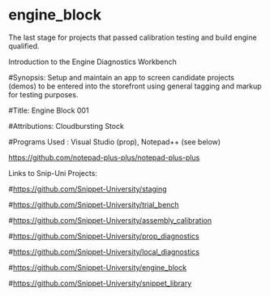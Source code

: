 # engine_block
The last stage for projects that passed calibration testing and build engine qualified. 

Introduction to the Engine Diagnostics Workbench

#Synopsis: Setup and maintain an app to screen candidate projects (demos) to be 
entered into the storefront using general tagging and markup for testing purposes.

#Title: Engine Block 001

#Attributions: Cloudbursting Stock

#Programs Used : Visual Studio (prop), Notepad++ (see below)

https://github.com/notepad-plus-plus/notepad-plus-plus



Links to Snip-Uni Projects: 

#https://github.com/Snippet-University/staging

#https://github.com/Snippet-University/trial_bench

#https://github.com/Snippet-University/assembly_calibration

#https://github.com/Snippet-University/prop_diagnostics

#https://github.com/Snippet-University/local_diagnostics

#https://github.com/Snippet-University/engine_block

#https://github.com/Snippet-University/snippet_library

